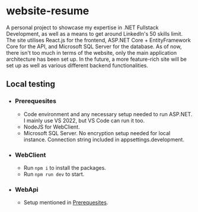 ﻿# website-resume
A personal project to showcase my expertise in .NET Fullstack Development, as well as a means to get around LinkedIn's 50 skills limit. The site utilises React.js for the frontend, ASP.NET Core + EntityFramework Core for the API, and Microsoft SQL Server for the database. As of now, there isn't too much in terms of the website, only the main application architecture has been set up. In the future, a more feature-rich site will be set up as well as various different backend functionalities.

## Local testing
  - ### Prerequesites
    - Code environment and any necessary setup needed to run ASP.NET. I mainly use VS 2022, but VS Code can run it too.
    - NodeJS for WebClient.
    - Microsoft SQL Server. No encryption setup needed for local instance. Connection string included in appsettings.development.

  - ### WebClient
    - Run ```npm i``` to install the packages.
    - Run ```npm run dev``` to start.
   
  - ### WebApi
    - Setup mentioned in [Prerequesites](#prerequesites).
